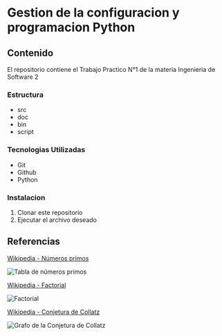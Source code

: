 # Gestion de la configuracion y programacion Python

## Contenido
El repositorio contiene el Trabajo Practico N°1 de la materia Ingenieria de Software 2

### Estructura
- src
- doc
- bin
- script
   
### Tecnologias Utilizadas
- Git
- Github
- Python

### Instalacion
1. Clonar este repositorio
2. Ejecutar el archivo deseado

## Referencias
[Wikipedia - Números primos](https://es.wikipedia.org/wiki/Número_primo)

![Tabla de números primos](https://upload.wikimedia.org/wikipedia/commons/thumb/2/2b/Prime_num_le_400.png/400px-Prime_num_le_400.png)

[Wikipedia - Factorial](https://es.wikipedia.org/wiki/Factorial)

![Factorial](https://upload.wikimedia.org/wikipedia/commons/thumb/8/85/Factorial_1-5.png/300px-Factorial_1-5.png)

[Wikipedia - Conjetura de Collatz](https://es.wikipedia.org/wiki/Conjetura_de_Collatz)

![Grafo de la Conjetura de Collatz](https://upload.wikimedia.org/wikipedia/commons/thumb/c/c2/Collatz-graph-50-no27.svg/150px-Collatz-graph-50-no27.svg.png)
